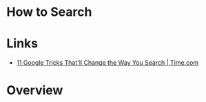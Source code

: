 # How to Search

# Links

* [11 Google Tricks That'll Change the Way You Search | Time.com](https://time.com/4116259/google-search/) 

# Overview



